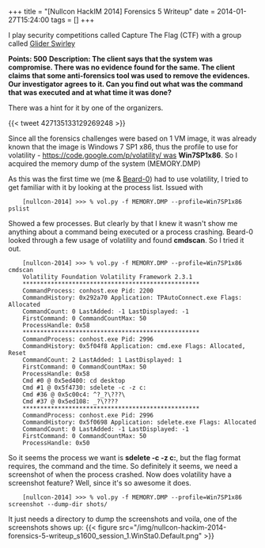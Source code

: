 +++
title = "[Nullcon HackIM 2014] Forensics 5 Writeup"
date = 2014-01-27T15:24:00
tags = []
+++

I play security competitions called Capture The Flag (CTF) with a
group called [Glider Swirley](http://gliderswirley.org)

**Points: 500**
**Description: The client says that the system was compromise. There was no evidence found for the same. The client claims that some anti-forensics tool was used to remove the evidences. Our investigator agrees to it. Can you find out what was the command that was executed and at what time it was done?**

There was a hint for it by one of the organizers.

{{< tweet 427135133129269248 >}}

Since all the forensics challenges were based on 1 VM image, it was already known that the image is Windows 7 SP1 x86, thus the profile to use for volatility - https://code.google.com/p/volatility/ was **Win7SP1x86**. So I acquired the memory dump of the system (MEMORY.DMP)

As this was the first time we (me & [Beard-0](https://twitter.com/Maxthatsme)) had to use volatility, I tried to get familiar with it by looking at the process list. Issued with

```shell-session
    [nullcon-2014] >>> % vol.py -f MEMORY.DMP --profile=Win7SP1x86 pslist
```

Showed a few processes. But clearly by that I knew it wasn't show me anything about a command being executed or a process crashing. Beard-0 looked through a few usage of volatility and found **cmdscan**. So I tried it out.

```shell-session
    [nullcon-2014] >>> % vol.py -f MEMORY.DMP --profile=Win7SP1x86 cmdscan 
    Volatility Foundation Volatility Framework 2.3.1
    **************************************************
    CommandProcess: conhost.exe Pid: 2200
    CommandHistory: 0x292a70 Application: TPAutoConnect.exe Flags: Allocated
    CommandCount: 0 LastAdded: -1 LastDisplayed: -1
    FirstCommand: 0 CommandCountMax: 50
    ProcessHandle: 0x58
    **************************************************
    CommandProcess: conhost.exe Pid: 2996
    CommandHistory: 0x5f04f8 Application: cmd.exe Flags: Allocated, Reset
    CommandCount: 2 LastAdded: 1 LastDisplayed: 1
    FirstCommand: 0 CommandCountMax: 50
    ProcessHandle: 0x58
    Cmd #0 @ 0x5ed400: cd desktop
    Cmd #1 @ 0x5f4730: sdelete -c -z c:
    Cmd #36 @ 0x5c00c4: ^?_?\???\
    Cmd #37 @ 0x5ed108: _?\????
    **************************************************
    CommandProcess: conhost.exe Pid: 2996
    CommandHistory: 0x5f0698 Application: sdelete.exe Flags: Allocated
    CommandCount: 0 LastAdded: -1 LastDisplayed: -1
    FirstCommand: 0 CommandCountMax: 50
    ProcessHandle: 0x50
```

So it seems the process we want is **sdelete -c -z c:**, but the flag format requires, the command and the time. So definitely it seems, we need a screenshot of when the process crashed. Now does volatility have a screenshot feature? Well, since it's so awesome it does.

```shell-session
    [nullcon-2014] >>> % vol.py -f MEMORY.DMP --profile=Win7SP1x86 screenshot --dump-dir shots/
```

It just needs a directory to dump the screenshots and voila, one of
the screenshots shows up:
{{< figure src="/img/nullcon-hackim-2014-forensics-5-writeup_s1600_session_1.WinSta0.Default.png" >}}
